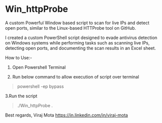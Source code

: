 # Win_httpProbe
A custom Powerful Window based script to scan for live IPs and detect open ports, similar to the Linux-based HTTProbe tool on GitHub.

I created a custom PowerShell script designed to evade antivirus detection on Windows systems while performing tasks such as scanning live IPs, detecting open ports, and documenting the scan results in an Excel sheet.


How to Use:-
1. Open Powershell Terminal

2. Run below command to allow execution of script over terminal
>powershell -ep bypass

3.Run the script
 >./Win_httpProbe
.



Best regards,
Viraj Mota
https://in.linkedin.com/in/viraj-mota
